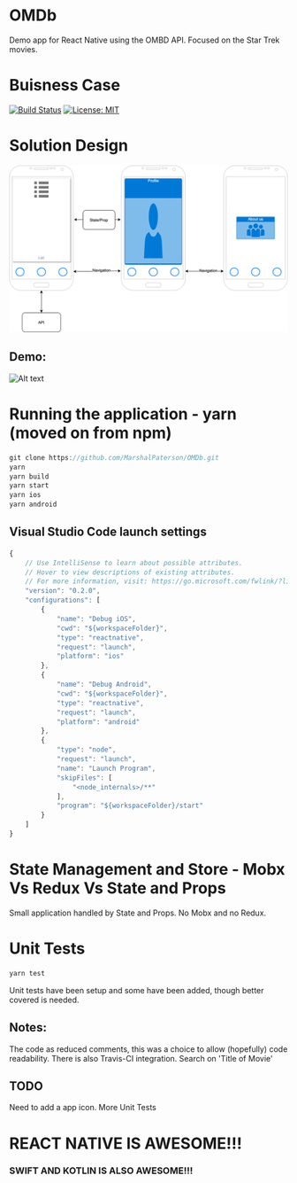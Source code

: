 # OMDb
Demo app for React Native using the OMBD API. Focused on the Star Trek movies.

# Buisness Case


[![Build Status](https://travis-ci.org/MarshalPaterson/OMDb.svg?branch=master)](https://travis-ci.org/MarshalPaterson/OMDb) [![License: MIT](https://img.shields.io/badge/License-MIT-yellow.svg)](https://opensource.org/licenses/MIT)

# Solution Design
![Alt text](solution_design/design.png?raw=true "Design")
## Demo:
![Alt text](solution_design/demoapp.gif?raw=true "Demo")

# Running the application - yarn (moved on from npm)
```javascript
git clone https://github.com/MarshalPaterson/OMDb.git
yarn
yarn build
yarn start
yarn ios 
yarn android
```

## Visual Studio Code launch settings
```javascript
{
    // Use IntelliSense to learn about possible attributes.
    // Hover to view descriptions of existing attributes.
    // For more information, visit: https://go.microsoft.com/fwlink/?linkid=830387
    "version": "0.2.0",
    "configurations": [
        {
            "name": "Debug iOS",
            "cwd": "${workspaceFolder}",
            "type": "reactnative",
            "request": "launch",
            "platform": "ios"
        },
        {
            "name": "Debug Android",
            "cwd": "${workspaceFolder}",
            "type": "reactnative",
            "request": "launch",
            "platform": "android"
        },
        {
            "type": "node",
            "request": "launch",
            "name": "Launch Program",
            "skipFiles": [
                "<node_internals>/**"
            ],
            "program": "${workspaceFolder}/start"
        }
    ]
}
```
# State Management and Store - Mobx Vs Redux Vs State and Props
Small application handled by State and Props. No Mobx and no Redux.

# Unit Tests
```javascript
yarn test
```
Unit tests have been setup and some have been added, though better covered is needed.

## Notes:
The code as reduced comments, this was a choice to allow (hopefully) code readability.
There is also Travis-CI integration.
Search on 'Title of Movie'

## TODO
Need to add a app icon.
More Unit Tests

# REACT NATIVE IS AWESOME!!!
### SWIFT AND KOTLIN IS ALSO AWESOME!!!
